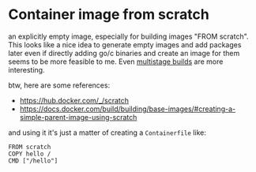 # Container image from scratch
an explicitly empty image, especially for building images "FROM scratch".  
This looks like a nice idea to generate empty images and add packages later even if directly adding
go/c binaries and create an image for them seems to be more feasible to me. Even 
[multistage builds](multistage.build.md) are more interesting.

btw, here are some references:
- https://hub.docker.com/_/scratch  
- https://docs.docker.com/build/building/base-images/#creating-a-simple-parent-image-using-scratch

and using it it's just a matter of creating a `Containerfile` like:
```Containerfile
FROM scratch
COPY hello /
CMD ["/hello"]
```
